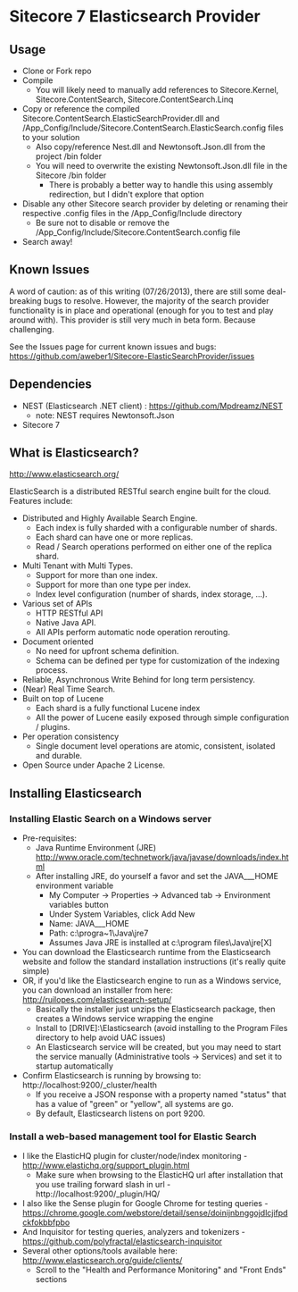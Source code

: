﻿Sitecore 7 Elasticsearch Provider
=================================
 
Usage
-----
* Clone or Fork repo
* Compile
	* You will likely need to manually add references to Sitecore.Kernel, Sitecore.ContentSearch, Sitecore.ContentSearch.Linq
* Copy or reference the compiled Sitecore.ContentSearch.ElasticSearchProvider.dll and /App_Config/Include/Sitecore.ContentSearch.ElasticSearch.config files to your solution
	* Also copy/reference Nest.dll and Newtonsoft.Json.dll from the project /bin folder
	* You will need to overwrite the existing Newtonsoft.Json.dll file in the Sitecore /bin folder
		* There is probably a better way to handle this using assembly redirection, but I didn't explore that option
* Disable any other Sitecore search provider by deleting or renaming their respective .config files in the /App_Config/Include directory
	* Be sure not to disable or remove the /App_Config/Include/Sitecore.ContentSearch.config file
* Search away!

Known Issues
------------
A word of caution: as of this writing (07/26/2013), there are still some deal-breaking bugs to resolve. However, the majority of the search provider functionality is in place and operational (enough for you to test and play around with). This provider is still very much in beta form. Because challenging.

See the Issues page for current known issues and bugs:
https://github.com/aweber1/Sitecore-ElasticSearchProvider/issues

Dependencies
------------
* NEST (Elasticsearch .NET client) : https://github.com/Mpdreamz/NEST
	* note: NEST requires Newtonsoft.Json
* Sitecore 7

What is Elasticsearch?
----------------------
http://www.elasticsearch.org/

ElasticSearch is a distributed RESTful search engine built for the cloud. Features include:

* Distributed and Highly Available Search Engine.
	* Each index is fully sharded with a configurable number of shards.
	* Each shard can have one or more replicas.
	* Read / Search operations performed on either one of the replica shard.
* Multi Tenant with Multi Types.
	* Support for more than one index.
	* Support for more than one type per index.
	* Index level configuration (number of shards, index storage, …).
* Various set of APIs
	* HTTP RESTful API
	* Native Java API.
	* All APIs perform automatic node operation rerouting.
* Document oriented
	* No need for upfront schema definition.
	* Schema can be defined per type for customization of the indexing process.
* Reliable, Asynchronous Write Behind for long term persistency.
* (Near) Real Time Search.
* Built on top of Lucene
	* Each shard is a fully functional Lucene index
	* All the power of Lucene easily exposed through simple configuration / plugins.
* Per operation consistency
	* Single document level operations are atomic, consistent, isolated and durable.
* Open Source under Apache 2 License.

Installing Elasticsearch
------------------------
### Installing Elastic Search on a Windows server
* Pre-requisites: 
	* Java Runtime Environment (JRE) http://www.oracle.com/technetwork/java/javase/downloads/index.html
	* After installing JRE, do yourself a favor and set the JAVA___HOME environment variable
		* My Computer -> Properties -> Advanced tab -> Environment variables button
		* Under System Variables, click Add New
		* Name: JAVA___HOME
		* Path: c:\progra~1\Java\jre7
		* Assumes Java JRE is installed at c:\program files\Java\jre[X]
* You can download the Elasticsearch runtime from the Elasticsearch website and follow the standard installation instructions (it's really quite simple)
* OR, if you'd like the Elasticsearch engine to run as a Windows service, you can download an installer from here: http://ruilopes.com/elasticsearch-setup/
	* Basically the installer just unzips the Elasticsearch package, then creates a Windows service wrapping the engine
	* Install to [DRIVE]:\Elasticsearch (avoid installing to the Program Files directory to help avoid UAC issues)
	* An Elasticsearch service will be created, but you may need to start the service manually (Administrative tools -> Services) and set it to startup automatically
* Confirm Elasticsearch is running by browsing to: http://localhost:9200/_cluster/health
	* If you receive a JSON response with a property named "status" that has a value of "green" or "yellow", all systems are go.
	* By default, Elasticsearch listens on port 9200.

	
### Install a web-based management tool for Elastic Search
* I like the ElasticHQ plugin for cluster/node/index monitoring - http://www.elastichq.org/support_plugin.html		
	* Make sure when browsing to the ElasticHQ url after installation that you use trailing forward slash in url - http://localhost:9200/_plugin/HQ/
* I also like the Sense plugin for Google Chrome for testing queries - https://chrome.google.com/webstore/detail/sense/doinijnbnggojdlcjifpdckfokbbfpbo
* And Inquisitor for testing queries, analyzers and tokenizers - https://github.com/polyfractal/elasticsearch-inquisitor
* Several other options/tools available here: http://www.elasticsearch.org/guide/clients/
	* Scroll to the "Health and Performance Monitoring" and "Front Ends" sections
